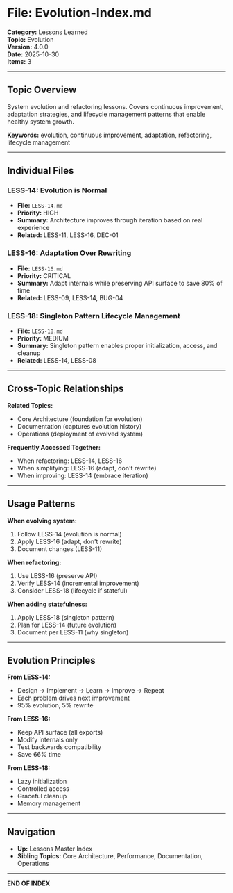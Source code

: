 # File: Evolution-Index.md

**Category:** Lessons Learned  
**Topic:** Evolution  
**Version:** 4.0.0  
**Date:** 2025-10-30  
**Items:** 3

---

## Topic Overview

System evolution and refactoring lessons. Covers continuous improvement, adaptation strategies, and lifecycle management patterns that enable healthy system growth.

**Keywords:** evolution, continuous improvement, adaptation, refactoring, lifecycle management

---

## Individual Files

### LESS-14: Evolution is Normal
- **File:** `LESS-14.md`
- **Priority:** HIGH
- **Summary:** Architecture improves through iteration based on real experience
- **Related:** LESS-11, LESS-16, DEC-01

### LESS-16: Adaptation Over Rewriting
- **File:** `LESS-16.md`
- **Priority:** CRITICAL
- **Summary:** Adapt internals while preserving API surface to save 80% of time
- **Related:** LESS-09, LESS-14, BUG-04

### LESS-18: Singleton Pattern Lifecycle Management
- **File:** `LESS-18.md`
- **Priority:** MEDIUM
- **Summary:** Singleton pattern enables proper initialization, access, and cleanup
- **Related:** LESS-14, LESS-08

---

## Cross-Topic Relationships

**Related Topics:**
- Core Architecture (foundation for evolution)
- Documentation (captures evolution history)
- Operations (deployment of evolved system)

**Frequently Accessed Together:**
- When refactoring: LESS-14, LESS-16
- When simplifying: LESS-16 (adapt, don't rewrite)
- When improving: LESS-14 (embrace iteration)

---

## Usage Patterns

**When evolving system:**
1. Follow LESS-14 (evolution is normal)
2. Apply LESS-16 (adapt, don't rewrite)
3. Document changes (LESS-11)

**When refactoring:**
1. Use LESS-16 (preserve API)
2. Verify LESS-14 (incremental improvement)
3. Consider LESS-18 (lifecycle if stateful)

**When adding statefulness:**
1. Apply LESS-18 (singleton pattern)
2. Plan for LESS-14 (future evolution)
3. Document per LESS-11 (why singleton)

---

## Evolution Principles

**From LESS-14:**
- Design → Implement → Learn → Improve → Repeat
- Each problem drives next improvement
- 95% evolution, 5% rewrite

**From LESS-16:**
- Keep API surface (all exports)
- Modify internals only
- Test backwards compatibility
- Save 66% time

**From LESS-18:**
- Lazy initialization
- Controlled access
- Graceful cleanup
- Memory management

---

## Navigation

- **Up:** Lessons Master Index
- **Sibling Topics:** Core Architecture, Performance, Documentation, Operations

---

**END OF INDEX**
